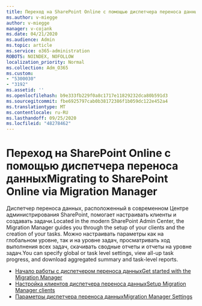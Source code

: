 ```yaml
---
title: Переход на SharePoint Online с помощью диспетчера переноса данных
ms.author: v-miegge
author: v-miegge
manager: v-cojank
ms.date: 04/21/2020
ms.audience: Admin
ms.topic: article
ms.service: o365-administration
ROBOTS: NOINDEX, NOFOLLOW
localization_priority: Normal
ms.collection: Adm_O365
ms.custom:
- "5300030"
- "3192"
ms.assetid: ''
ms.openlocfilehash: b9e333fb229f0a8c1717e11829232dca80b591d3
ms.sourcegitcommit: fbe6925797cab0b38172386f1b059dc122e452a4
ms.translationtype: MT
ms.contentlocale: ru-RU
ms.lasthandoff: 09/25/2020
ms.locfileid: "48278462"
---
```

# <a name="migrating-to-sharepoint-online-via-migration-manager"></a><span data-ttu-id="fc53b-102">Переход на SharePoint Online с помощью диспетчера переноса данных</span><span class="sxs-lookup"><span data-stu-id="fc53b-102">Migrating to SharePoint Online via Migration Manager</span></span>

<span data-ttu-id="fc53b-103">Диспетчер переноса данных, расположенный в современном Центре администрирования SharePoint, помогает настраивать клиенты и создавать задачи.</span><span class="sxs-lookup"><span data-stu-id="fc53b-103">Located in the modern SharePoint Admin Center, the Migration Manager guides you through the setup of your clients and the creation of your tasks.</span></span> <span data-ttu-id="fc53b-104">Можно настраивать параметры как на глобальном уровне, так и на уровне задач, просматривать ход выполнения всех задач, скачивать сводные отчеты и отчеты на уровне задач.</span><span class="sxs-lookup"><span data-stu-id="fc53b-104">You can specify global or task level settings, view all-up task progress, and download aggregated summary and task-level reports.</span></span>

* [<span data-ttu-id="fc53b-105">Начало работы с диспетчером переноса данных</span><span class="sxs-lookup"><span data-stu-id="fc53b-105">Get started with the Migration Manager</span></span>](https://docs.microsoft.com/sharepointmigration/mm-get-started)
* [<span data-ttu-id="fc53b-106">Настройка клиентов диспетчера переноса данных</span><span class="sxs-lookup"><span data-stu-id="fc53b-106">Setup Migration Manager clients</span></span>](https://docs.microsoft.com/sharepointmigration/mm-setup-clients)
* [<span data-ttu-id="fc53b-107">Параметры диспетчера переноса данных</span><span class="sxs-lookup"><span data-stu-id="fc53b-107">Migration Manager Settings</span></span>](https://docs.microsoft.com/sharepointmigration/mm-settings)